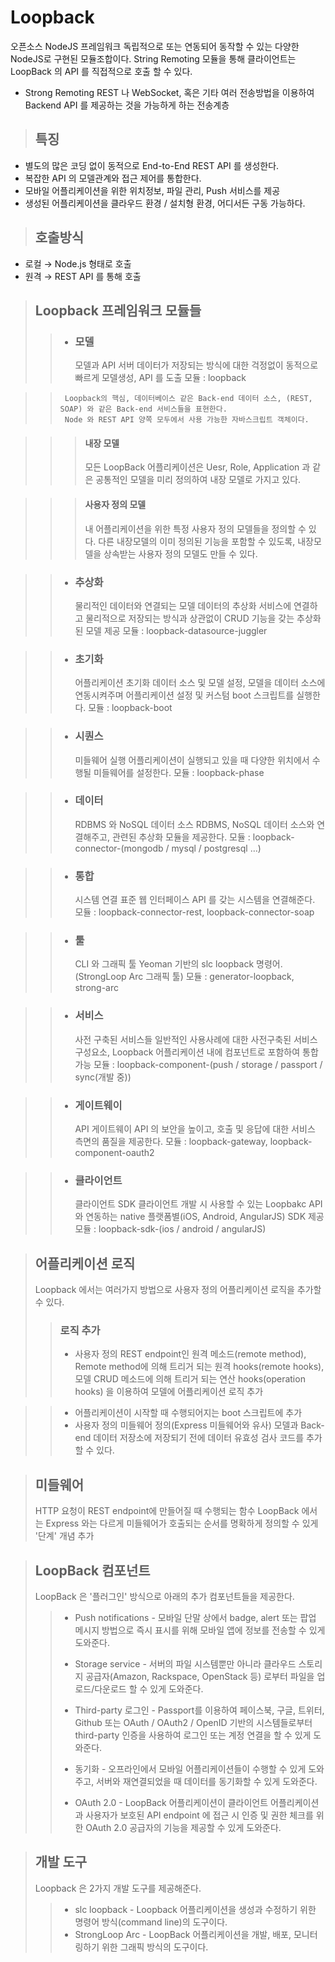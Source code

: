 # Loopback
 오픈소스 NodeJS 프레임워크
 독립적으로 또는 연동되어 동작할 수 있는 다양한 NodeJS로 구현된 모듈조합이다.
 String Remoting 모듈을 통해 클라이언트는 LoopBack 의 API 를 직접적으로 호출 할 수 있다.

 - Strong Remoting
  			REST 나 WebSocket, 혹은 기타 여러 전송방법을 이용하여 
 			 Backend API 를 제공하는 것을 가능하게 하는 전송계층

> ## 특징
- 별도의 많은 코딩 없이 동적으로 End-to-End REST API 를 생성한다.
- 복잡한 API 의 모델관계와 접근 제어를 통합한다.
- 모바일 어플리케이션을 위한 위치정보, 파일 관리, Push 서비스를 제공
- 생성된 어플리케이션을 클라우드 환경 / 설치형 환경, 어디서든 구동 가능하다.

> ## 호출방식
- 로컬 → Node.js 형태로 호출
- 원격 → REST API 를 통해 호출

> ## Loopback 프레임워크 모듈들
>> - ### 모델
>> 		모델과 API 서버
>> 		데이터가 저장되는 방식에 대한 걱정없이 동적으로 빠르게 모델생성, API 를 도출
>> 		 모듈 : loopback

>>      Loopback의 핵심, 데이터베이스 같은 Back-end 데이터 소스, (REST, SOAP) 와 같은 Back-end 서비스들을 표현한다.
>>      Node 와 REST API 양쪽 모두에서 사용 가능한 자바스크립트 객체이다.


>>>    #### 내장 모델
>>>    모든 LoopBack 어플리케이션은 Uesr, Role, Application 과 같은 공통적인 모델을 
>>>    미리 정의하여 내장 모델로 가지고 있다.

>>>    #### 사용자 정의 모델
>>>    내 어플리케이션을 위한 특정 사용자 정의 모델들을 정의할 수 있다.
>>>    다른 내장모델의 이미 정의된 기능을 포함할 수 있도록, 내장모델을 상속받는 사용자 정의 모델도 만들 수 있다.

>> - ### 추상화
>> 		물리적인 데이터와 연결되는 모델 데이터의 추상화
>>		 서비스에 연결하고 물리적으로 저장되는 방식과 상관없이 CRUD 기능을 갖는 추상화된 모델 제공
>>		  모듈 : loopback-datasource-juggler 

>> - ### 초기화
>> 		어플리케이션 초기화
>> 		데이터 소스 및 모델 설정, 모델을 데이터 소스에 연동시켜주며 어플리케이션 설정 및 
>> 		커스텀 boot 스크립트를 실행한다.
>> 		 모듈 : loopback-boot

>> - ### 시퀀스
>> 		미들웨어 실행
>> 		어플리케이션이 실행되고 있을 때 다양한 위치에서 수행될 미들웨어를 설정한다.
>> 		 모듈 : loopback-phase

>> - ### 데이터
>> 		RDBMS 와 NoSQL 데이터 소스
>> 		RDBMS, NoSQL 데이터 소스와 연결해주고, 관련된 추상화 모듈을 제공한다.
>>		 모듈 : loopback-connector-(mongodb / mysql / postgresql …)

>> - ### 통합
>> 		시스템 연결
>> 		표준 웹 인터페이스 API 를 갖는 시스템을 연결해준다.
>> 		 모듈 : loopback-connector-rest, loopback-connector-soap

>> - ### 툴
>> 		CLI 와 그래픽 툴
>> 		Yeoman 기반의 slc loopback 명령어. (StrongLoop Arc 그래픽 툴)
>> 		 모듈 : generator-loopback, strong-arc

>> - ### 서비스
>> 		사전 구축된 서비스들
>> 		일반적인 사용사례에 대한 사전구축된 서비스 구성요소, 
>> 		Loopback 어플리케이션 내에 컴포넌트로 포함하여 통합 가능
>>		  모듈 : loopback-component-(push / storage / passport / sync(개발 중))

>> - ### 게이트웨이
>> 		API 게이트웨이
>> 		API 의 보안을 높이고, 호출 및 응답에 대한 서비스 측면의 품질을 제공한다.
>> 		 모듈 : loopback-gateway, loopback-component-oauth2

>> - ### 클라이언트
>> 		클라이언트 SDK
>> 		클라이언트 개발 시 사용할 수 있는 Loopbakc API 와 
>> 		연동하는 native 플랫폼별(iOS, Android, AngularJS) SDK 제공
>> 		 모듈 : loopback-sdk-(ios / android / angularJS)

> ## 어플리케이션 로직
> Loopback 에서는 여러가지 방법으로 사용자 정의 어플리케이션 로직을 추가할 수 있다.
>> ### 로직 추가
>> - 사용자 정의 REST endpoint인 원격 메소드(remote method),
>> Remote method에 의해 트리거 되는 원격 hooks(remote hooks),
>> 모델 CRUD 메소드에 의해 트리거 되는 연산 hooks(operation hooks)
>> 을 이용하여 모델에 어플리케이션 로직 추가


>> - 어플리케이션이 시작할 때 수행되어지는 boot 스크립트에 추가
>> - 사용자 정의 미들웨어 정의(Express 미들웨어와 유사)
>> 모델과 Back-end 데이터 저장소에 저장되기 전에 데이터 유효성 검사 코드를 추가할 수 있다.

> ## 미들웨어
> HTTP 요청이 REST endpoint에 만들어질 때 수행되는 함수
> LoopBack 에서는 Express 와는 다르게 미들웨어가 호출되는 순서를 명확하게 정의할 수 있게 '단계' 개념 추가

> ## LoopBack 컴포넌트
> LoopBack 은 '플러그인' 방식으로 아래의 추가 컴포넌트들을 제공한다.
>> - Push notifications - 모바일 단말 상에서 badge, alert 또는 팝업 메시지 방법으로 즉시 표시를 위해 모바일 앱에
>> 정보를 전송할 수 있게 도와준다.
>> 
>> - Storage service - 서버의 파일 시스템뿐만 아니라 클라우드 스토리지 공급자(Amazon, Rackspace, OpenStack 등)
>> 로부터 파일을 업로드/다운로드 할 수 있게 도와준다.
>> 
>> - Third-party 로그인 - Passport를 이용하여 페이스북, 구글, 트위터, Github 또는
>> OAuth / OAuth2 / OpenID 기반의 시스템들로부터 third-party 인증을 사용하여 로그인 또는 계정 연결을 할 수 있게 도와준다.
>> 
>> - 동기화 - 오프라인에서 모바일 어플리케이션들이 수행할 수 있게 도와주고, 
>> 서버와 재연결되었을 때 데이터를 동기화할 수 있게 도와준다.
>> 
>> - OAuth 2.0 - LoopBack 어플리케이션이 클라이언트 어플리케이션과 사용자가 보호된 API endpoint 에 접근 시
>> 인증 및 권한 체크를 위한 OAuth 2.0 공급자의 기능을 제공할 수 있게 도와준다.

> ## 개발 도구
> Loopback 은 2가지 개발 도구를 제공해준다.
>> - slc loopback - Loopback 어플리케이션을 생성과 수정하기 위한 명령어 방식(command line)의 도구이다.
>> - StrongLoop Arc - LoopBack 어플리케이션을 개발, 배포, 모니터링하기 위한 그래픽 방식의 도구이다.


























